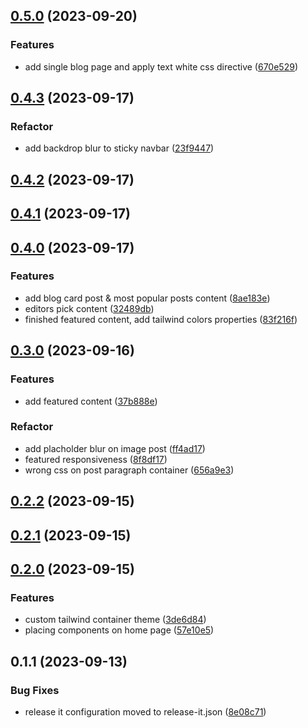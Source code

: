 

## [0.5.0](https://github.com/martinsuhendra/next-template-app/compare/0.4.3...0.5.0) (2023-09-20)


### Features

* add single blog page and apply text white css directive ([670e529](https://github.com/martinsuhendra/next-template-app/commit/670e529732542eab7d251349f72ee265075f7804))

## [0.4.3](https://github.com/martinsuhendra/next-template-app/compare/0.4.2...0.4.3) (2023-09-17)


### Refactor

* add backdrop blur to sticky navbar ([23f9447](https://github.com/martinsuhendra/next-template-app/commit/23f94473bb223c03bb22fdc0d4156b7b612c8d96))

## [0.4.2](https://github.com/martinsuhendra/next-template-app/compare/0.4.1...0.4.2) (2023-09-17)

## [0.4.1](https://github.com/martinsuhendra/next-template-app/compare/0.4.0...0.4.1) (2023-09-17)

## [0.4.0](https://github.com/martinsuhendra/next-template-app/compare/0.3.0...0.4.0) (2023-09-17)


### Features

* add blog card post & most popular posts content ([8ae183e](https://github.com/martinsuhendra/next-template-app/commit/8ae183e497e59f8a14ba0725d2da07d21888dcd8))
* editors pick content ([32489db](https://github.com/martinsuhendra/next-template-app/commit/32489db3e973a0eedb88504a1c65087e7232aed0))
* finished featured content, add tailwind colors properties ([83f216f](https://github.com/martinsuhendra/next-template-app/commit/83f216f3d3c9bfe892e64d4bc377cf699e0bc27b))

## [0.3.0](https://github.com/martinsuhendra/next-template-app/compare/0.2.2...0.3.0) (2023-09-16)


### Features

* add featured content ([37b888e](https://github.com/martinsuhendra/next-template-app/commit/37b888e6bbaf866688978a7b97d8d8d2b6e1a272))


### Refactor

* add placholder blur on image post ([ff4ad17](https://github.com/martinsuhendra/next-template-app/commit/ff4ad1729431d959238aa97bdfb1495bc7e4acbd))
* featured responsiveness ([8f8df17](https://github.com/martinsuhendra/next-template-app/commit/8f8df17440e5972ffba3a2a1b838ba025819bb90))
* wrong css on post paragraph container ([656a9e3](https://github.com/martinsuhendra/next-template-app/commit/656a9e3699bde40dd78da71387973b17e887cc1f))

## [0.2.2](https://github.com/martinsuhendra/next-template-app/compare/0.2.1...0.2.2) (2023-09-15)

## [0.2.1](https://github.com/martinsuhendra/next-template-app/compare/0.2.0...0.2.1) (2023-09-15)

## [0.2.0](https://github.com/martinsuhendra/next-template-app/compare/0.1.1...0.2.0) (2023-09-15)


### Features

* custom tailwind container theme ([3de6d84](https://github.com/martinsuhendra/next-template-app/commit/3de6d841b276abec3f83481f3d31f7691688269a))
* placing components on home page ([57e10e5](https://github.com/martinsuhendra/next-template-app/commit/57e10e5c5a6c05d1f151d8aa43791eeb141eaf22))

## 0.1.1 (2023-09-13)


### Bug Fixes

* release it configuration moved to release-it.json ([8e08c71](https://github.com/martinsuhendra/next-template-app/commit/8e08c71ce67954a21e57e7bc04ac60eecc8a0d78))